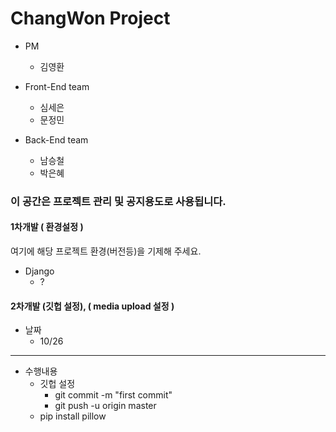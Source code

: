 # ChangWon Project

* PM 
    * 김영환

* Front-End team
    * 심세은
    * 문정민

* Back-End team
    * 남승철
    * 박은혜
    
### 이 공간은 프로젝트 관리 및 공지용도로 사용됩니다.

#### 1차개발 ( 환경설정 )
여기에 해당 프로젝트 환경(버전등)을 기제해 주세요.
* Django
    * ?

#### 2차개발 (깃헙 설정), ( media upload 설정 )
* 날짜
    * 10/26
----------
* 수행내용
    * 깃헙 설정
        * git commit -m "first commit"
        * git push -u origin master
    * pip install pillow
